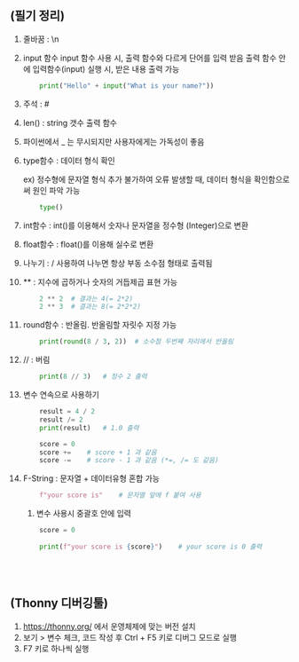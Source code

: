 ## (필기 정리)

1. 줄바꿈 : \n

2. input 함수
   input 함수 사용 시, 출력 함수와 다르게 단어를 입력 받음
   출력 함수 안에 입력함수(input) 실행 시, 받은 내용 출력 가능

    ```python
        print("Hello" + input("What is your name?"))
    ```

3. 주석 : #

4. len() : string 갯수 출력 함수

5. 파이썬에서 \_ 는 무시되지만 사용자에게는 가독성이 좋음

6. type함수 : 데이터 형식 확인

    ex) 정수형에 문자열 형식 추가 불가하여 오류 발생할 때, 데이터 형식을 확인함으로써 원인 파악 가능 

    ```python
        type()
    ```

7. int함수 :  int()를 이용해서 숫자나 문자열을 정수형 (Integer)으로 변환

8. float함수 : float()를 이용해 실수로 변환

9. 나누기 : / 사용하여 나누면 항상 부동 소수점 형태로 출력됨

10. ** : 지수에 곱하거나 숫자의 거듭제곱 표현 가능

    ```python
        2 ** 2  # 결과는 4(= 2*2)
        2 ** 3  # 결과는 8(= 2*2*2)
    ```

11. round함수 : 반올림. 반올림할 자릿수 지정 가능

    ```python
        print(round(8 / 3, 2))  # 소수점 두번째 자리에서 반올림
    ```

12. // : 버림

    ```python
        print(8 // 3)   # 정수 2 출력
    ```

13. 변수 연속으로 사용하기

    ```python
        result = 4 / 2  
        result /= 2
        print(result)   # 1.0 출력
    ```

    ```python
        score = 0
        score +=    # score + 1 과 같음
        score -=    # score - 1 과 같음 (*=, /= 도 같음)
    ```

14. F-String : 문자열 + 데이터유형 혼합 가능
    ```python
        f"your score is"    # 문자열 앞에 f 붙여 사용
    ```

    1) 변수 사용시 중괄호 안에 입력

    ```python
        score = 0
        
        print(f"your score is {score}")    # your score is 0 출력
    ```

<br>
<br>

## (Thonny 디버깅툴)

1. https://thonny.org/ 에서 운영체제에 맞는 버전 설치
2. 보기 > 변수 체크, 코드 작성 후 Ctrl + F5 키로 디버그 모드로 실행
3. F7 키로 하나씩 실행